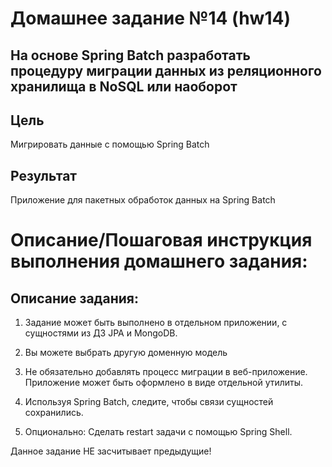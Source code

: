 # Домашнее заданиe №14 (hw14)
## На основе Spring Batch разработать процедуру миграции данных из реляционного хранилища в NoSQL или наоборот
## Цель
Мигрировать данные с помощью Spring Batch
## Результат
Приложение для пакетных обработок данных на Spring Batch

# Описание/Пошаговая инструкция выполнения домашнего задания:
## Описание задания:

1. Задание может быть выполнено в отдельном приложении, с сущностями из ДЗ JPA и MongoDB.

2. Вы можете выбрать другую доменную модель

3. Не обязательно добавлять процесс миграции в веб-приложение. Приложение может быть оформлено в виде отдельной утилиты.

4. Используя Spring Batch, следите, чтобы связи сущностей сохранились.

5. Опционально: Сделать restart задачи с помощью Spring Shell.

Данное задание НЕ засчитывает предыдущие!

